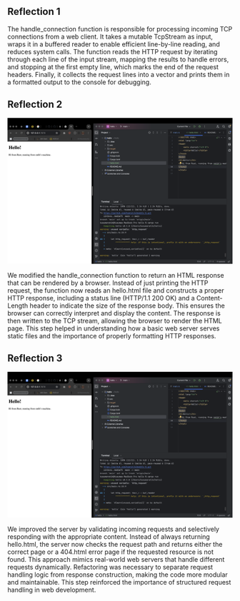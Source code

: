 ## Reflection 1

The handle_connection function is responsible for processing incoming TCP connections from a web client. It takes a mutable TcpStream as input, wraps it in a buffered reader to enable efficient line-by-line reading, and reduces system calls. The function reads the HTTP request by iterating through each line of the input stream, mapping the results to handle errors, and stopping at the first empty line, which marks the end of the request headers. Finally, it collects the request lines into a vector and prints them in a formatted output to the console for debugging.

## Reflection 2

![Commit 2 screen capture](assets/images/commit2.png)

We modified the handle_connection function to return an HTML response that can be rendered by a browser. Instead of just printing the HTTP request, the function now reads an hello.html file and constructs a proper HTTP response, including a status line (HTTP/1.1 200 OK) and a Content-Length header to indicate the size of the response body. This ensures the browser can correctly interpret and display the content. The response is then written to the TCP stream, allowing the browser to render the HTML page. This step helped in understanding how a basic web server serves static files and the importance of properly formatting HTTP responses.

## Reflection 3

![Commit 2 screen capture](assets/images/commit2.png)

We improved the server by validating incoming requests and selectively responding with the appropriate content. Instead of always returning hello.html, the server now checks the request path and returns either the correct page or a 404.html error page if the requested resource is not found. This approach mimics real-world web servers that handle different requests dynamically. Refactoring was necessary to separate request handling logic from response construction, making the code more modular and maintainable. This step reinforced the importance of structured request handling in web development.


